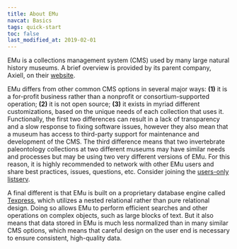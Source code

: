 ```yaml
---
title: About EMu
navcat: Basics
tags: quick-start
toc: false
last_modified_at: 2019-02-01
---
```

EMu is a collections management system (CMS) used by many large natural history museums. A brief overview is provided by its parent company, Axiell, on their [website](https://emu.axiell.com).

EMu differs from other common CMS options in several major ways: **(1)** it is a for-profit business rather than a nonprofit or consortium-supported operation; **(2)** it is not open source; **(3)** it exists in myriad different customizations, based on the unique needs of each collection that uses it. Functionally, the first two differences can result in a lack of transparency and a slow response to fixing software issues, however they also mean that a museum has access to third-party support for maintenance and development of the CMS. The third difference means that two invertebrate paleontology collections at two different museums may have similar needs and processes but may be using two very different versions of EMu. For this reason, it is highly recommended to network with other EMu users and share best practices, issues, questions, etc. Consider joining the [users-only listserv](https://groups.google.com/forum/#!forum/emu-user-community).

A final different is that EMu is built on a proprietary database engine called [Texpress](https://emu.axiell.com/support/documentation/the-database-engine/about-emu-s-database-engine/423-engine), which utilizes a nested relational rather than pure relational design. Doing so allows EMu to perform efficient searches and other operations on complex objects, such as large blocks of text. But it also means that data stored in EMu is much less normalized than in many similar CMS options, which means that careful design on the user end is necessary to ensure consistent, high-quality data.
